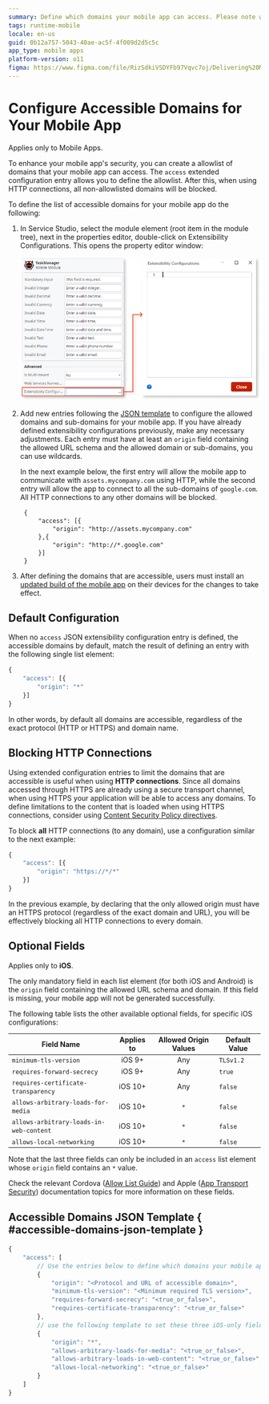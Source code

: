 ```yaml
---
summary: Define which domains your mobile app can access. Please note we recently replaced the term whitelist with allowlist across all OutSystems documentation.
tags: runtime-mobile
locale: en-us
guid: 0b12a757-5043-40ae-ac5f-4f009d2d5c5c
app_type: mobile apps
platform-version: o11
figma: https://www.figma.com/file/RizSdkiVSDYFb97Vqvc7oj/Delivering%20Mobile%20Apps?node-id=307:230
---
```


# Configure Accessible Domains for Your Mobile App

<div class="info" markdown="1">

Applies only to Mobile Apps.

</div>

To enhance your mobile app's security, you can create a allowlist of domains that your mobile app can access. The `access` extended configuration entry allows you to define the allowlist. After this, when using HTTP connections, all non-allowlisted domains will be blocked. 

To define the list of accessible domains for your mobile app do the following:

1. In Service Studio, select the module element (root item in the module tree), next in the properties editor, double-click on Extensibility Configurations. This opens the property editor window: 

    ![](images/extensibility-configurations-ss.png)

1. Add new entries following the [JSON template](<#accessible-domains-json-template>) to configure the allowed domains and sub-domains for your mobile app. If you have already defined extensibility configurations previously, make any necessary adjustments. Each entry must have at least an `origin` field containing the allowed URL schema and the allowed domain or sub-domains, you can use wildcards.

    In the next example below, the first entry will allow the mobile app to communicate with `assets.mycompany.com` using HTTP, while the second entry will allow the app to connect to all the sub-domains of `google.com`. All HTTP connections to any other domains will be blocked.

        {
            "access": [{
                "origin": "http://assets.mycompany.com"
            },{
                "origin": "http://*.google.com"
            }]
        }

1. After defining the domains that are accessible, users must install an [updated build of the mobile app](<../mobile-app-update-scenarios.md#situations-when-the-user-must-install-a-new-build>) on their devices for the changes to take effect. 

## Default Configuration

When no `access` JSON extensibility configuration entry is defined, the accessible domains by default, match the result of defining an entry with the following single list element:

```javascript
{
    "access": [{
        "origin": "*"
    }]
}
```

In other words, by default all domains are accessible, regardless of the exact protocol (HTTP or HTTPS) and domain name.

## Blocking HTTP Connections 

Using extended configuration entries to limit the domains that are accessible is useful when using **HTTP connections**. Since all domains accessed through HTTPS are already using a secure transport channel, when using HTTPS your application will be able to access any domains. To define limitations to the content that is loaded when using HTTPS connections, consider using [Content Security Policy directives](<../../../security/apply-content-security-policy.md>).

To block **all** HTTP connections (to any domain), use a configuration similar to the next example:

```javascript
{
    "access": [{
        "origin": "https://*/*"
    }]
}
```

In the previous example, by declaring that the only allowed origin must have an HTTPS protocol (regardless of the exact domain and URL), you will be effectively blocking all HTTP connections to every domain.

## Optional Fields 

<div class="info" markdown="1">

Applies only to **iOS**.

</div>

The only mandatory field in each list element (for both iOS and Android) is the `origin` field containing the allowed URL schema and domain. If this field is missing, your mobile app will not be generated successfully.

The following table lists the other available optional fields, for specific iOS configurations:

Field Name                              | Applies to | Allowed Origin Values | Default Value
----------------------------------------|:----------:|:---------------------:|-------------- 
`minimum-tls-version`                   | iOS 9+     | Any | `TLSv1.2`
`requires-forward-secrecy`              | iOS 9+     | Any | `true`
`requires-certificate-transparency`     | iOS 10+    | Any | `false`
`allows-arbitrary-loads-for-media`      | iOS 10+    | `*` | `false` 
`allows-arbitrary-loads-in-web-content` | iOS 10+    | `*` | `false`
`allows-local-networking`               | iOS 10+    | `*` | `false`

Note that the last three fields can only be included in an `access` list element whose `origin` field contains an `*` value.

Check the relevant Cordova ([Allow List Guide](<https://cordova.apache.org/docs/en/latest/guide/appdev/allowlist/>)) and Apple ([App Transport Security](<https://developer.apple.com/library/content/releasenotes/General/WhatsNewIniOS/Articles/iOS9.html#//apple_ref/doc/uid/TP40016198-SW14>)) documentation topics for more information on these fields.

## Accessible Domains JSON Template { #accessible-domains-json-template }

```javascript
{
    "access": [
        // Use the entries below to define which domains your mobile app can connect to
        {
            "origin": "<Protocol and URL of accessible domain>",
            "minimum-tls-version": "<Minimum required TLS version>",
            "requires-forward-secrecy": "<true_or_false>",
            "requires-certificate-transparency": "<true_or_false>"
        },
        // use the following template to set these three iOS-only fields
        {
            "origin": "*",
            "allows-arbitrary-loads-for-media": "<true_or_false>",
            "allows-arbitrary-loads-in-web-content": "<true_or_false>",
            "allows-local-networking": "<true_or_false>"
        }
    ]
}
```
